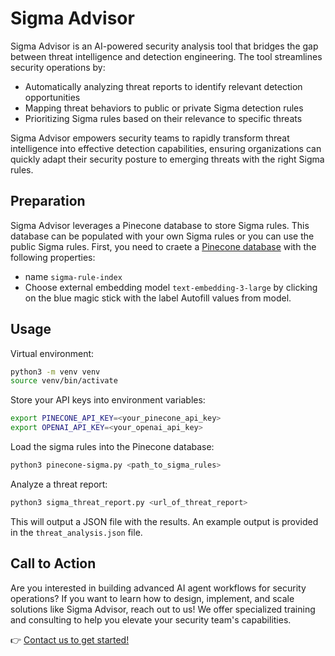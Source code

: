 # Sigma Advisor
Sigma Advisor is an AI-powered security analysis tool that bridges the gap between threat intelligence and detection engineering. The tool streamlines security operations by:

- Automatically analyzing threat reports to identify relevant detection opportunities
- Mapping threat behaviors to public or private Sigma detection rules
- Prioritizing Sigma rules based on their relevance to specific threats

Sigma Advisor empowers security teams to rapidly transform threat intelligence into effective detection capabilities, ensuring organizations can quickly adapt their security posture to emerging threats with the right Sigma rules.

## Preparation
Sigma Advisor leverages a Pinecone database to store Sigma rules. This database can be populated with your own Sigma rules or you can use the public Sigma rules.
First, you need to craete a [Pinecone database](https://www.pinecone.io/) with the following properties:
- name `sigma-rule-index` 
- Choose external embedding model `text-embedding-3-large` by clicking on the blue magic stick with the label Autofill values from model.

## Usage

Virtual environment:
```bash
python3 -m venv venv
source venv/bin/activate
```

Store your API keys into environment variables:
```bash
export PINECONE_API_KEY=<your_pinecone_api_key>
export OPENAI_API_KEY=<your_openai_api_key>
```

Load the sigma rules into the Pinecone database:
```bash
python3 pinecone-sigma.py <path_to_sigma_rules>
```

Analyze a threat report:
```bash
python3 sigma_threat_report.py <url_of_threat_report>
```

This will output a JSON file with the results. An example output is provided in the `threat_analysis.json` file.

## Call to Action

Are you interested in building advanced AI agent workflows for security operations? If you want to learn how to design, implement, and scale solutions like Sigma Advisor, reach out to us! We offer specialized training and consulting to help you elevate your security team's capabilities.

👉 [Contact us to get started!](https://secure-byte.io/contact)

